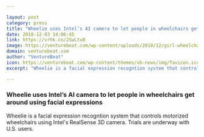 ```yaml
---

layout: post
category: press
title: "Wheelie uses Intel’s AI camera to let people in wheelchairs get around using facial expressions"
date: 2018-12-03 14:06:45
link: https://vrhk.co/2SwLtvB
image: https://venturebeat.com/wp-content/uploads/2018/12/girl-wheelchair-home.png?fit=1191%2C794&strip=all
domain: venturebeat.com
author: "VentureBeat"
icon: https://venturebeat.com/wp-content/themes/vb-news/img/favicon.ico
excerpt: "Wheelie is a facial expression recogntion system that controls motorized wheelchairs using Intel's RealSense 3D camera. Trials are underway with U.S. users."

---
```


### Wheelie uses Intel’s AI camera to let people in wheelchairs get around using facial expressions

Wheelie is a facial expression recogntion system that controls motorized wheelchairs using Intel's RealSense 3D camera. Trials are underway with U.S. users.